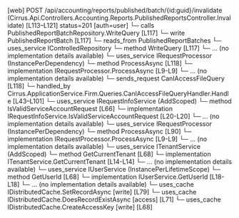[web] POST /api/accounting/reports/published/batch/{id:guid}/invalidate  (Cirrus.Api.Controllers.Accounting.Reports.PublishedReportsController.Invalidate)  [L113–L121] status=201 [auth=user]
  └─ calls PublishedReportBatchRepository.WriteQuery [L117]
  └─ write PublishedReportBatch [L117]
    └─ reads_from PublishedReportBatches
  └─ uses_service IControlledRepository<PublishedReportBatch>
    └─ method WriteQuery [L117]
      └─ ... (no implementation details available)
  └─ uses_service IRequestProcessor (InstancePerDependency)
    └─ method ProcessAsync [L118]
      └─ implementation IRequestProcessor.ProcessAsync [L9-L9]
      └─ ... (no implementation details available)
  └─ sends_request CanIAccessFileQuery [L118]
    └─ handled_by Cirrus.ApplicationService.Firm.Queries.CanIAccessFileQueryHandler.Handle [L43–L101]
      └─ uses_service IRequestInfoService (AddScoped)
        └─ method IsValidServiceAccountRequest [L66]
          └─ implementation IRequestInfoService.IsValidServiceAccountRequest [L20-L20]
          └─ ... (no implementation details available)
      └─ uses_service IRequestProcessor (InstancePerDependency)
        └─ method ProcessAsync [L90]
          └─ implementation IRequestProcessor.ProcessAsync [L9-L9]
          └─ ... (no implementation details available)
      └─ uses_service ITenantService (AddScoped)
        └─ method GetCurrentTenant [L68]
          └─ implementation ITenantService.GetCurrentTenant [L14-L14]
          └─ ... (no implementation details available)
      └─ uses_service IUserService (InstancePerLifetimeScope)
        └─ method GetUserId [L68]
          └─ implementation IUserService.GetUserId [L18-L18]
          └─ ... (no implementation details available)
      └─ uses_cache IDistributedCache.SetRecordAsync [write] [L79]
      └─ uses_cache IDistributedCache.DoesRecordExistAsync [access] [L71]
      └─ uses_cache IDistributedCache.CreateAccessKey [write] [L68]

